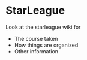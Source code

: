 # StarLeague

Look at the starleague wiki for
 - The course taken
 - How things are organized
 - Other information
 